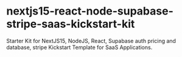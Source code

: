 # nextjs15-react-node-supabase-stripe-saas-kickstart-kit
Starter Kit for NextJS15, NodeJS, React, Supabase auth pricing and database, stripe Kickstart Template for SaaS Applications.  
